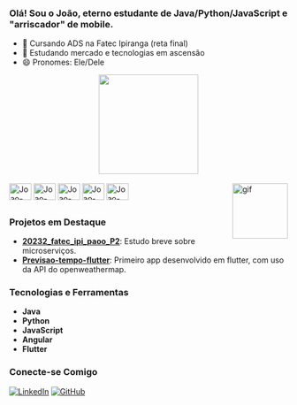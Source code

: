 ### Olá! Sou o João, eterno estudante de Java/Python/JavaScript e "arriscador" de mobile.

- 🔭 Cursando ADS na Fatec Ipiranga (reta final)
- 🌱 Estudando mercado e tecnologias em ascensão
- 😄 Pronomes: Ele/Dele

<div align="center">
  <a href="https://github.com/JoaoBSilva98">
    <img height="180em" src="https://github-readme-stats.vercel.app/api/top-langs/?username=JoaoBSilva98&layout=compact&langs_count=16&theme=dark"/>
  </a>
</div>

<div style="display: inline_block"><br>
  <img align="center" alt="Joao-Java" height="30" width="40" src="https://cdn.jsdelivr.net/gh/devicons/devicon/icons/java/java-plain.svg">
  <img align="center" alt="Joao-Python" height="30" width="40" src="https://cdn.jsdelivr.net/gh/devicons/devicon/icons/python/python-original.svg">
  <img align="center" alt="Joao-Angular" height="30" width="40" src="https://cdn.jsdelivr.net/gh/devicons/devicon/icons/angularjs/angularjs-plain.svg">
  <img align="center" alt="Joao-JavaScript" height="30" width="40" src="https://cdn.jsdelivr.net/gh/devicons/devicon/icons/javascript/javascript-plain.svg">
  <img align="center" alt="Joao-Flutter" height="30" width="40" src="https://cdn.jsdelivr.net/gh/devicons/devicon/icons/flutter/flutter-plain.svg">
  <img align="right" alt="gif" height="100" src="https://media.giphy.com/media/JIX9t2j0ZTN9S/giphy.gif">
</div>

##


### Projetos em Destaque

- **[20232_fatec_ipi_paoo_P2]([link](https://github.com/JoaoBSilva98/20232_fatec_ipi_paoo_P2))**: Estudo breve sobre microserviços.
- **[Previsao-tempo-flutter]([link](https://github.com/JoaoBSilva98/Previsao-tempo-flutter))**: Primeiro app desenvolvido em flutter, com uso da API do openweathermap.

### Tecnologias e Ferramentas

- **Java**
- **Python**
- **JavaScript**
- **Angular**
- **Flutter**

### Conecte-se Comigo

[![LinkedIn](https://img.shields.io/badge/LinkedIn-blue?logo=linkedin&logoColor=white)](https://www.linkedin.com/in/joão-victor-barbosa-da-silva-b79185150/)
[![GitHub](https://img.shields.io/badge/GitHub-black?logo=github&logoColor=white)](https://github.com/JoaoBSilva98)
